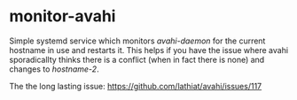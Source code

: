 # monitor-avahi

Simple systemd service which monitors *avahi-daemon* for the current hostname in use and restarts it.
This helps if you have the issue where avahi sporadicallty thinks there is a conflict (when in fact there is none) and changes to *hostname-2*.

The the long lasting issue:
https://github.com/lathiat/avahi/issues/117

